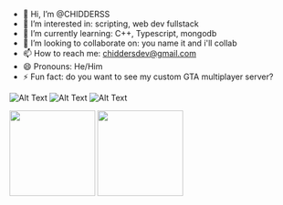 - 👋 Hi, I’m @CHIDDERSS
- 👀 I’m interested in: scripting, web dev fullstack
- 🌱 I’m currently learning: C++, Typescript, mongodb
- 💞️ I’m looking to collaborate on: you name it and i'll collab
- 📫 How to reach me: chiddersdev@gmail.com
- 😄 Pronouns: He/Him
- ⚡ Fun fact: do you want to see my custom GTA multiplayer server?

![Alt Text](https://media.tenor.com/G9td0kkOSjsAAAAi/cat-meme-kiss.gif) ![Alt Text](https://media.tenor.com/aSHBPR_gCXQAAAAi/shocked-surprised.gif) ![Alt Text](https://media.tenor.com/7ynNPpnsQ8MAAAAi/duck-dancing.gif)

<img src="https://media1.tenor.com/m/gm_mhpzK1wsAAAAC/gato-cat.gif" width="150" height="150"> <img src="https://media.tenor.com/am86MJSZVUwAAAAi/hehe.gif" width="150" height="150">
<!---
CHIDDERSS/CHIDDERSS is a ✨ special ✨ repository because its `README.md` (this file) appears on your GitHub profile.
You can click the Preview link to take a look at your changes.
--->
